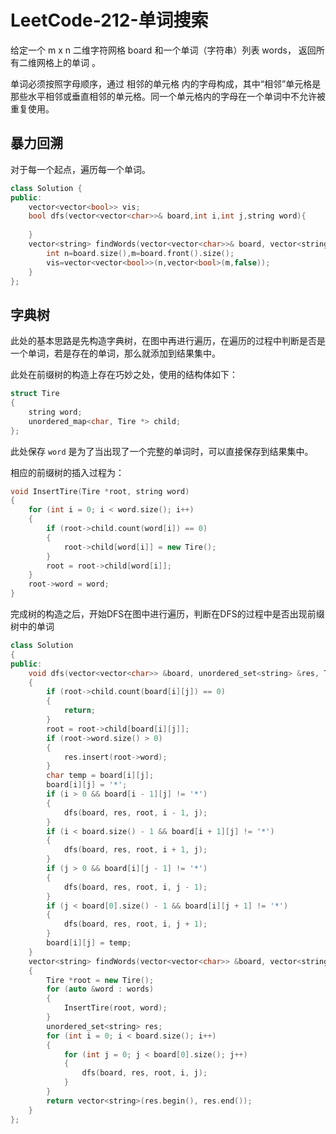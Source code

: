 # LeetCode-212-单词搜索

给定一个 m x n 二维字符网格 board 和一个单词（字符串）列表 words， 返回所有二维网格上的单词 。

单词必须按照字母顺序，通过 相邻的单元格 内的字母构成，其中“相邻”单元格是那些水平相邻或垂直相邻的单元格。同一个单元格内的字母在一个单词中不允许被重复使用。

## 暴力回溯

对于每一个起点，遍历每一个单词。

```C++
class Solution {
public:
    vector<vector<bool>> vis;
    bool dfs(vector<vector<char>>& board,int i,int j,string word){
        
    }
    vector<string> findWords(vector<vector<char>>& board, vector<string>& words) {
        int n=board.size(),m=board.front().size();
        vis=vector<vector<bool>>(n,vector<bool>(m,false));
    }
};
```

## 字典树

此处的基本思路是先构造字典树，在图中再进行遍历，在遍历的过程中判断是否是一个单词，若是存在的单词，那么就添加到结果集中。

此处在前缀树的构造上存在巧妙之处，使用的结构体如下：

```C++
struct Tire
{
    string word;
    unordered_map<char, Tire *> child;
};
```

此处保存 `word` 是为了当出现了一个完整的单词时，可以直接保存到结果集中。

相应的前缀树的插入过程为：

```C++
void InsertTire(Tire *root, string word)
{
    for (int i = 0; i < word.size(); i++)
    {
        if (root->child.count(word[i]) == 0)
        {
            root->child[word[i]] = new Tire();
        }
        root = root->child[word[i]];
    }
    root->word = word;
}
```

完成树的构造之后，开始DFS在图中进行遍历，判断在DFS的过程中是否出现前缀树中的单词

```C++
class Solution
{
public:
    void dfs(vector<vector<char>> &board, unordered_set<string> &res, Tire *root, int i, int j)
    {
        if (root->child.count(board[i][j]) == 0)
        {
            return;
        }
        root = root->child[board[i][j]];
        if (root->word.size() > 0)
        {
            res.insert(root->word);
        }
        char temp = board[i][j];
        board[i][j] = '*';
        if (i > 0 && board[i - 1][j] != '*')
        {
            dfs(board, res, root, i - 1, j);
        }
        if (i < board.size() - 1 && board[i + 1][j] != '*')
        {
            dfs(board, res, root, i + 1, j);
        }
        if (j > 0 && board[i][j - 1] != '*')
        {
            dfs(board, res, root, i, j - 1);
        }
        if (j < board[0].size() - 1 && board[i][j + 1] != '*')
        {
            dfs(board, res, root, i, j + 1);
        }
        board[i][j] = temp;
    }
    vector<string> findWords(vector<vector<char>> &board, vector<string> &words)
    {
        Tire *root = new Tire();
        for (auto &word : words)
        {
            InsertTire(root, word);
        }
        unordered_set<string> res;
        for (int i = 0; i < board.size(); i++)
        {
            for (int j = 0; j < board[0].size(); j++)
            {
                dfs(board, res, root, i, j);
            }
        }
        return vector<string>(res.begin(), res.end());
    }
};
```
